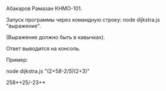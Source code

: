 Абакаров Рамазан КНМО-101.

Запуск программы через командную строку: node dijkstra.js "выражение".

(Выражение должно быть в кавычках).

Ответ выводится на консоль.


Пример:

node dijkstra.js "(2+5*8-2/5)*(2+3)"

258*+25/-23+*
